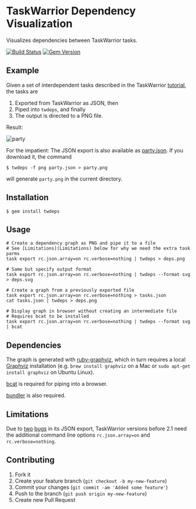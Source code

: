 # TaskWarrior Dependency Visualization

Visualizes dependencies between TaskWarrior tasks.

[![Build Status](https://secure.travis-ci.org/nerab/twdeps.png?branch=master)](http://travis-ci.org/nerab/twdeps)
[![Gem Version](https://badge.fury.io/rb/twdeps.png)](http://badge.fury.io/rb/twdeps)

## Example

Given a set of interdependent tasks described in the TaskWarrior [tutorial](http://taskwarrior.org/projects/taskwarrior/wiki/Tutorial2#DEPENDENCIES), the tasks are

1. Exported from TaskWarrior as JSON, then
1. Piped into `twdeps`, and finally
1. The output is directed to a PNG file.

Result:

![party](https://raw.github.com/nerab/twdeps/master/examples/party.png)

For the impatient: The JSON export is also available as [party.json](https://raw.github.com/nerab/twdeps/master/test/fixtures/party.json). If you download it, the command

    $ twdeps -f png party.json > party.png

will generate `party.png` in the current directory.

## Installation

    $ gem install twdeps

## Usage

    # Create a dependency graph as PNG and pipe it to a file
    # See [Limitations](Limitations) below for why we need the extra task parms
    task export rc.json.array=on rc.verbose=nothing | twdeps > deps.png

    # Same but specify output format
    task export rc.json.array=on rc.verbose=nothing | twdeps --format svg > deps.svg

    # Create a graph from a previously exported file
    task export rc.json.array=on rc.verbose=nothing > tasks.json
    cat tasks.json | twdeps > deps.png

    # Display graph in browser without creating an intermediate file
    # Requires bcat to be installed
    task export rc.json.array=on rc.verbose=nothing | twdeps --format svg | bcat

## Dependencies

The graph is generated with [ruby-graphviz](https://github.com/glejeune/Ruby-Graphviz), which in turn requires a local [Graphviz](http://graphviz.org/) installation (e.g. `brew install graphviz` on a Mac or `sudo apt-get install graphviz` on Ubuntu Linux).

[bcat](http://rtomayko.github.com/bcat/) is required for piping into a browser.

[bundler](http://bundler.io/) is also required.

## Limitations

Due to [two](http://taskwarrior.org/issues/1017) [bugs](http://taskwarrior.org/issues/1013) in its JSON export, TaskWarrior versions before 2.1 need the additional command line options `rc.json.array=on` and `rc.verbose=nothing`.

## Contributing

1. Fork it
2. Create your feature branch (`git checkout -b my-new-feature`)
3. Commit your changes (`git commit -am 'Added some feature'`)
4. Push to the branch (`git push origin my-new-feature`)
5. Create new Pull Request
